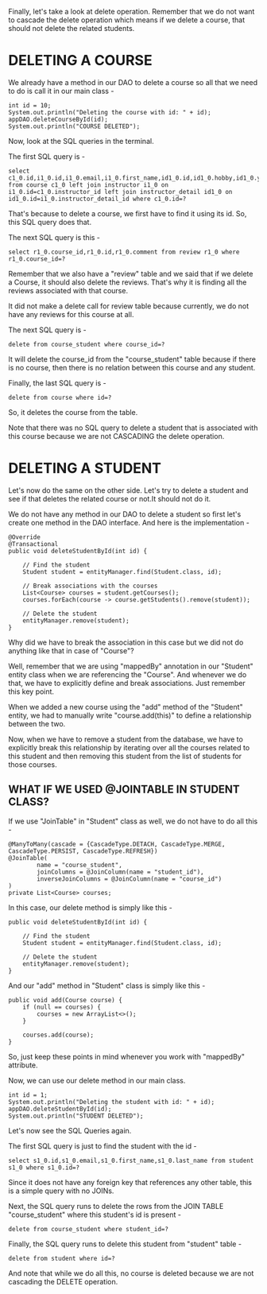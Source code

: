 Finally, let's take a look at delete operation. Remember that we do not want to cascade the delete operation which means if we delete a course, that should not delete the related students.

# DELETING A COURSE

We already have a method in our DAO to delete a course so all that we need to do is call it in our main class - 

    int id = 10;
	System.out.println("Deleting the course with id: " + id);
	appDAO.deleteCourseById(id);
	System.out.println("COURSE DELETED");

Now, look at the SQL queries in the terminal.

The first SQL query is - 

    select c1_0.id,i1_0.id,i1_0.email,i1_0.first_name,id1_0.id,id1_0.hobby,id1_0.youtube_channel,i1_0.last_name,c1_0.title from course c1_0 left join instructor i1_0 on i1_0.id=c1_0.instructor_id left join instructor_detail id1_0 on id1_0.id=i1_0.instructor_detail_id where c1_0.id=?

That's because to delete a course, we first have to find it using its id. So, this SQL query does that.

The next SQL query is this -

    select r1_0.course_id,r1_0.id,r1_0.comment from review r1_0 where r1_0.course_id=?

Remember that we also have a "review" table and we said that if we delete a Course, it should also delete the reviews. That's why it is finding all the reviews associated with that course.

It did not make a delete call for review table because currently, we do not have any reviews for this course at all.

The next SQL query is -

    delete from course_student where course_id=?

It will delete the course_id from the "course_student" table because if there is no course, then there is no relation between this course and any student.

Finally, the last SQL query is -

    delete from course where id=?

So, it deletes the course from the table.

Note that there was no SQL query to delete a student that is associated with this course because we are not CASCADING the delete operation.

# DELETING A STUDENT

Let's now do the same on the other side. Let's try to delete a student and see if that deletes the related course or not.It should not do it.

We do not have any method in our DAO to delete a student so first let's create one method in the DAO interface. And here is the implementation - 

    @Override
    @Transactional
    public void deleteStudentById(int id) {

        // Find the student
        Student student = entityManager.find(Student.class, id);

        // Break associations with the courses
        List<Course> courses = student.getCourses();
        courses.forEach(course -> course.getStudents().remove(student));

        // Delete the student
        entityManager.remove(student);
    }


Why did we have to break the association in this case but we did not do anything like that in case of "Course"?

Well, remember that we are using "mappedBy" annotation in our "Student" entity class when we are referencing the "Course". And whenever we do that, we have to explicitly define and break associations. Just remember this key point.

When we added a new course using the "add" method of the "Student" entity, we had to manually write "course.add(this)" to define a relationship between the two.

Now, when we have to remove a student from the database, we have to explicitly break this relationship by iterating over all the courses related to this student and then removing this student from the list of students for those courses.

## WHAT IF WE USED @JOINTABLE IN STUDENT CLASS?

If we use "JoinTable" in "Student" class as well, we do not have to do all this - 

    @ManyToMany(cascade = {CascadeType.DETACH, CascadeType.MERGE, CascadeType.PERSIST, CascadeType.REFRESH})
    @JoinTable(
            name = "course_student",
            joinColumns = @JoinColumn(name = "student_id"),
            inverseJoinColumns = @JoinColumn(name = "course_id")
    )
    private List<Course> courses;
    
In this case, our delete method is simply like this - 

    public void deleteStudentById(int id) {

        // Find the student
        Student student = entityManager.find(Student.class, id);

        // Delete the student
        entityManager.remove(student);
    }

And our "add" method in "Student" class is simply like this -

    public void add(Course course) {
        if (null == courses) {
            courses = new ArrayList<>();
        }

        courses.add(course);
    }

So, just keep these points in mind whenever you work with "mappedBy" attribute.

Now, we can use our delete method in our main class.

    int id = 1;
	System.out.println("Deleting the student with id: " + id);
	appDAO.deleteStudentById(id);
	System.out.println("STUDENT DELETED");

Let's now see the SQL Queries again.

The first SQL query is just to find the student with the id - 

    select s1_0.id,s1_0.email,s1_0.first_name,s1_0.last_name from student s1_0 where s1_0.id=?

Since it does not have any foreign key that references any other table, this is a simple query with no JOINs.

Next, the SQL query runs to delete the rows from the JOIN TABLE "course_student" where this student's id is present - 

    delete from course_student where student_id=?

Finally, the SQL query runs to delete this student from "student" table - 

    delete from student where id=?

And note that while we do all this, no course is deleted because we are not cascading the DELETE operation.


